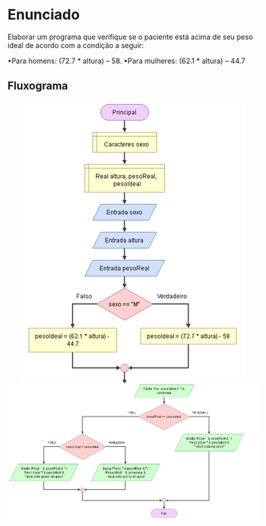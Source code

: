 # Enunciado
Elaborar um programa que verifique se o paciente está acima de seu peso ideal de acordo com a condição a seguir:

•Para homens: (72.7 * altura) – 58.
•Para mulheres: (62.1 * altura) – 44.7

## Fluxograma
<div align="center"><img src="./Capture1.PNG"></div>
<div ><img src="./Capture2.PNG"></div>
